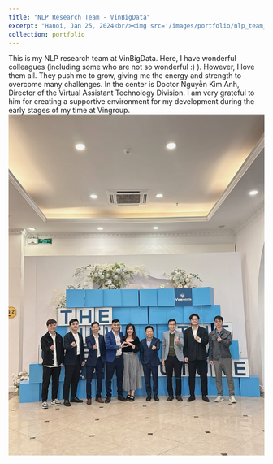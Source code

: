 ```yaml
---
title: "NLP Research Team - VinBigData"
excerpt: "Hanoi, Jan 25, 2024<br/><img src='/images/portfolio/nlp_team_vbd.png' width='960' height='640'>"
collection: portfolio
---
```


This is my NLP research team at VinBigData. Here, I have wonderful colleagues (including some who are not so wonderful :) ). However, I love them all. They push me to grow, giving me the energy and strength to overcome many challenges. In the center is Doctor Nguyễn Kim Anh, Director of the Virtual Assistant Technology Division. I am very grateful to him for creating a supportive environment for my development during the early stages of my time at Vingroup.
<br/><img src='/images/portfolio/nlp_team_vbd.png'>